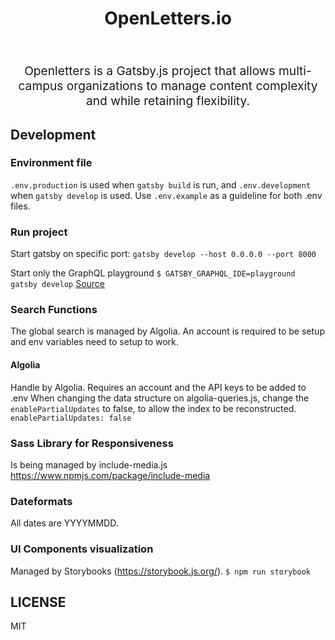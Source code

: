 <h1 align="center">
  OpenLetters.io
</h1><br/>
<p align="center" style="font-size: 1.2rem;">Openletters is a Gatsby.js project that allows multi-campus organizations to manage content complexity and while retaining flexibility. </p>

## Development 

### Environment file

`.env.production` is used when `gatsby build` is run, and `.env.development` when `gatsby develop` is used.
Use `.env.example` as a guideline for both .env files.

### Run project

Start gatsby on specific port:
`gatsby develop --host 0.0.0.0 --port 8000`

Start only the GraphQL playground
`$ GATSBY_GRAPHQL_IDE=playground gatsby develop`
[Source](https://github.com/gatsbyjs/gatsby/issues/5801#issuecomment-395786936)

### Search Functions

The global search is managed by Algolia. An account is required to be setup and env variables need to setup to work.

#### Algolia

Handle by Algolia. Requires an account and the API keys to be added to .env
When changing the data structure on algolia-queries.js, change the `enablePartialUpdates` to false, to allow the index to be reconstructed.
`enablePartialUpdates: false`

### Sass Library for Responsiveness

Is being managed by include-media.js
<https://www.npmjs.com/package/include-media>
### Dateformats
All dates are YYYYMMDD.
### UI Components visualization
Managed by Storybooks (<https://storybook.js.org/>).
`$ npm run storybook`

## LICENSE

MIT
